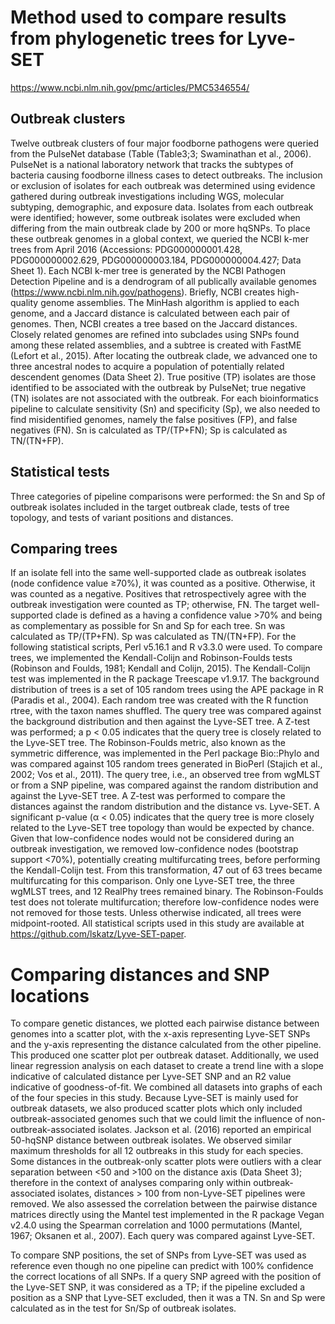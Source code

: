 

# Method used to compare results from phylogenetic trees for Lyve-SET
https://www.ncbi.nlm.nih.gov/pmc/articles/PMC5346554/
## Outbreak clusters
Twelve outbreak clusters of four major foodborne pathogens were queried from the PulseNet database (Table ​(Table3;3; Swaminathan et al., 2006). PulseNet is a national laboratory network that tracks the subtypes of bacteria causing foodborne illness cases to detect outbreaks. The inclusion or exclusion of isolates for each outbreak was determined using evidence gathered during outbreak investigations including WGS, molecular subtyping, demographic, and exposure data. Isolates from each outbreak were identified; however, some outbreak isolates were excluded when differing from the main outbreak clade by 200 or more hqSNPs. To place these outbreak genomes in a global context, we queried the NCBI k-mer trees from April 2016 (Accessions: PDG000000001.428, PDG000000002.629, PDG000000003.184, PDG000000004.427; Data Sheet 1). Each NCBI k-mer tree is generated by the NCBI Pathogen Detection Pipeline and is a dendrogram of all publically available genomes (https://www.ncbi.nlm.nih.gov/pathogens). Briefly, NCBI creates high-quality genome assemblies. The MinHash algorithm is applied to each genome, and a Jaccard distance is calculated between each pair of genomes. Then, NCBI creates a tree based on the Jaccard distances. Closely related genomes are refined into subclades using SNPs found among these related assemblies, and a subtree is created with FastME (Lefort et al., 2015). After locating the outbreak clade, we advanced one to three ancestral nodes to acquire a population of potentially related descendent genomes (Data Sheet 2). True positive (TP) isolates are those identified to be associated with the outbreak by PulseNet; true negative (TN) isolates are not associated with the outbreak. For each bioinformatics pipeline to calculate sensitivity (Sn) and specificity (Sp), we also needed to find misidentified genomes, namely the false positives (FP), and false negatives (FN). Sn is calculated as TP/(TP+FN); Sp is calculated as TN/(TN+FP).

## Statistical tests
Three categories of pipeline comparisons were performed: the Sn and Sp of outbreak isolates included in the target outbreak clade, tests of tree topology, and tests of variant positions and distances.

## Comparing trees 
If an isolate fell into the same well-supported clade as outbreak isolates (node confidence value ≥70%), it was counted as a positive. Otherwise, it was counted as a negative. Positives that retrospectively agree with the outbreak investigation were counted as TP; otherwise, FN. The target well-supported clade is defined as a having a confidence value >70% and being as complementary as possible for Sn and Sp for each tree. Sn was calculated as TP/(TP+FN). Sp was calculated as TN/(TN+FP). For the following statistical scripts, Perl v5.16.1 and R v3.3.0 were used.
To compare trees, we implemented the Kendall-Colijn and Robinson-Foulds tests (Robinson and Foulds, 1981; Kendall and Colijn, 2015). The Kendall-Colijn test was implemented in the R package Treescape v1.9.17. The background distribution of trees is a set of 105 random trees using the APE package in R (Paradis et al., 2004). Each random tree was created with the R function rtree, with the taxon names shuffled. The query tree was compared against the background distribution and then against the Lyve-SET tree. A Z-test was performed; a p < 0.05 indicates that the query tree is closely related to the Lyve-SET tree. The Robinson-Foulds metric, also known as the symmetric difference, was implemented in the Perl package Bio::Phylo and was compared against 105 random trees generated in BioPerl (Stajich et al., 2002; Vos et al., 2011). The query tree, i.e., an observed tree from wgMLST or from a SNP pipeline, was compared against the random distribution and against the Lyve-SET tree. A Z-test was performed to compare the distances against the random distribution and the distance vs. Lyve-SET. A significant p-value (α < 0.05) indicates that the query tree is more closely related to the Lyve-SET tree topology than would be expected by chance. Given that low-confidence nodes would not be considered during an outbreak investigation, we removed low-confidence nodes (bootstrap support <70%), potentially creating multifurcating trees, before performing the Kendall-Colijn test. From this transformation, 47 out of 63 trees became multifurcating for this comparison. Only one Lyve-SET tree, the three wgMLST trees, and 12 RealPhy trees remained binary. The Robinson-Foulds test does not tolerate multifurcation; therefore low-confidence nodes were not removed for those tests. Unless otherwise indicated, all trees were midpoint-rooted. All statistical scripts used in this study are available at https://github.com/lskatz/Lyve-SET-paper.

# Comparing distances and SNP locations
To compare genetic distances, we plotted each pairwise distance between genomes into a scatter plot, with the x-axis representing Lyve-SET SNPs and the y-axis representing the distance calculated from the other pipeline. This produced one scatter plot per outbreak dataset. Additionally, we used linear regression analysis on each dataset to create a trend line with a slope indicative of calculated distance per Lyve-SET SNP and an R2 value indicative of goodness-of-fit. We combined all datasets into graphs of each of the four species in this study. Because Lyve-SET is mainly used for outbreak datasets, we also produced scatter plots which only included outbreak-associated genomes such that we could limit the influence of non-outbreak-associated isolates. Jackson et al. (2016) reported an empirical 50-hqSNP distance between outbreak isolates. We observed similar maximum thresholds for all 12 outbreaks in this study for each species. Some distances in the outbreak-only scatter plots were outliers with a clear separation between <50 and >100 on the distance axis (Data Sheet 3); therefore in the context of analyses comparing only within outbreak-associated isolates, distances > 100 from non-Lyve-SET pipelines were removed.
We also assessed the correlation between the pairwise distance matrices directly using the Mantel test implemented in the R package Vegan v2.4.0 using the Spearman correlation and 1000 permutations (Mantel, 1967; Oksanen et al., 2007). Each query was compared against Lyve-SET.

To compare SNP positions, the set of SNPs from Lyve-SET was used as reference even though no one pipeline can predict with 100% confidence the correct locations of all SNPs. If a query SNP agreed with the position of the Lyve-SET SNP, it was considered as a TP; if the pipeline excluded a position as a SNP that Lyve-SET excluded, then it was a TN. Sn and Sp were calculated as in the test for Sn/Sp of outbreak isolates.


